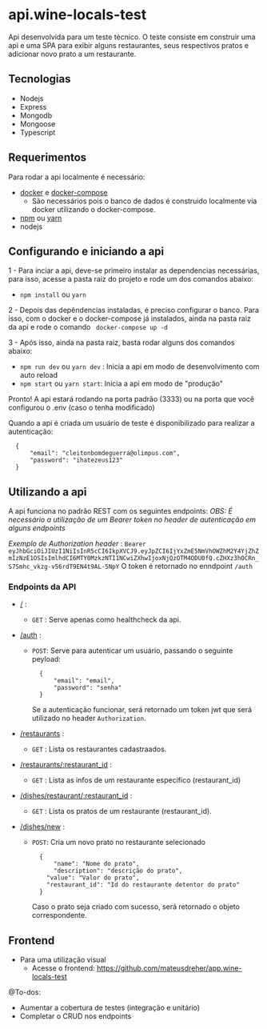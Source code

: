 # api.wine-locals-test

Api desenvolvida para um teste técnico.
O teste consiste em construir uma api e uma SPA para exibir alguns restaurantes, seus respectivos pratos e adicionar novo prato a um restaurante.

## Tecnologias
  * Nodejs
  * Express
  * Mongodb
  * Mongoose
  * Typescript
  
## Requerimentos
Para rodar a api localmente é necessário:
* [docker](https://docs.docker.com/engine/install/) e [docker-compose](https://docs.docker.com/compose/install/)
  * São necessários pois o banco de dados é construido localmente via docker utilizando o docker-compose.
* [npm](https://www.npmjs.com/) ou [yarn](https://classic.yarnpkg.com/lang/en/docs/install/#debian-stable)
* nodejs

## Configurando e iniciando a api
1 - Para inciar a api, deve-se primeiro instalar as dependencias necessárias, para isso, acesse a pasta raiz do projeto e rode um dos comandos abaixo:
  * `npm install` ou `yarn`
  
2 - Depois das depêndencias instaladas, é preciso configurar o banco. Para isso, com o docker e o docker-compose já instalados, ainda na pasta raiz da api e rode o comando ` docker-compose up -d`

3 - Após isso, ainda na pasta raiz, basta rodar alguns dos comandos abaixo: 
  * `npm run dev` ou `yarn dev` : Inicia a api em modo de desenvolvimento com auto reload
  * `npm start` ou `yarn start`: Inicia a api em modo de "produção"

Pronto! A api estará rodando na porta padrão (3333) ou na porta que você configurou o .env (caso o tenha modificado)

Quando a api é criada um usuário de teste é disponibilizado para realizar a autenticação:
```
  {
	  "email": "cleitonbomdeguerra@olimpus.com",
	  "password": "ihatezeus123"
  } 
```

## Utilizando a api
A api funciona no padrão REST com os seguintes endpoints:
  *OBS:* _É necessário a utilização de um Bearer token no header de autenticação em alguns endpoints_
  
  *Exemplo de Authorization header* : ` Bearer eyJhbGciOiJIUzI1NiIsInR5cCI6IkpXVCJ9.eyJpZCI6IjYxZmE5NmVhOWZhM2Y4YjZhZmIzNzE1OSIsImlhdCI6MTY0MzkzNTI1NCwiZXhwIjoxNjQzOTM4ODU0fQ.cZHXz3hOCRn_S7Smhc_vkzg-v56rdT9EN4t9AL-5NpY `
 O token é retornado no enndpoint `/auth`
 
 ### Endpoints da API
 * [/](http://localhost:3333/healthcheck) : 
    * `GET` : Serve apenas como healthcheck da api.
    
 * [/auth](http://localhost:3333/auth) : 
    * `POST`: Serve para autenticar um usuário, passando o seguinte peyload:
      ```
        {
	        "email": "email",
	        "password": "senha"
        } 
      ```
      Se a autenticação funcionar, será retornado um token jwt que será utilizado no header `Authorization`.
      
  * [/restaurants](http://localhost:3333/restaurants) : 
    * `GET` : Lista os restaurantes cadastraados.
    
  * [/restaurants/:restaurant_id](http://localhost:3333/restaurants/62c384eb14b88c76c52bc245) : 
    * `GET` : Lista as infos de um restaurante especifico (restaurant_id)
    
  * [/dishes/restaurant/:restaurant_id](http://localhost:3333/dishes/restaurant/62c384eb14b88c76c52bc245) : 
    * `GET` : Lista os pratos de um restaurante (restaurant_id).
    
  * [/dishes/new](http://localhost:3333/dishes/new) : 
    * `POST`: Cria um novo prato no restaurante selecionado
      ```
        {
	        "name": "Nome do prato",
	        "description": "descrição do prato",
          "value": "Valor do prato",
          "restaurant_id": "Id do restaurante detentor do prato"
        } 
      ```
      Caso o prato seja criado com sucesso, será retornado o objeto correspondente.


## Frontend
* Para uma utilização visual
	* Acesse o frontend: https://github.com/mateusdreher/app.wine-locals-test


@To-dos:
* Aumentar a cobertura de testes (integração e unitário)
* Completar o CRUD nos endpoints
